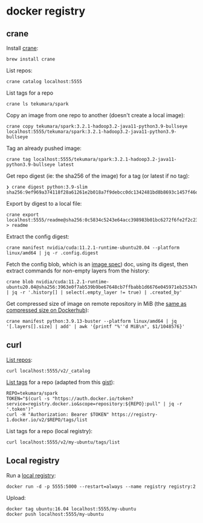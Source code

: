 # docker registry

## crane

Install [crane](https://github.com/google/go-containerregistry/tree/main/cmd/crane):

```
brew install crane
```

List repos:

```
crane catalog localhost:5555
```

List tags for a repo

```
crane ls tekumara/spark
```

Copy an image from one repo to another (doesn't create a local image):

```
crane copy tekumara/spark:3.2.1-hadoop3.2-java11-python3.9-bullseye localhost:5555/tekumara/spark:3.2.1-hadoop3.2-java11-python3.9-bullseye
```

Tag an already pushed image:

```
crane tag localhost:5555/tekumara/spark:3.2.1-hadoop3.2-java11-python3.9-bullseye latest
```

Get repo digest (ie: the sha256 of the image) for a tag (or latest if no tag):

```
❯ crane digest python:3.9-slim
sha256:9ef969a374118f28a61261e2b018a7f9debcc0dc1342481bd8b8693c1457f46d
```

Export by digest to a local file:

```
crane export localhost:5555/readme@sha256:0c5834c5243e64acc398983b01bc6272f6fe2f2c2320c425edf00ed9fd8e489c > readme
```

Extract the config digest:

```
crane manifest nvidia/cuda:11.2.1-runtime-ubuntu20.04 --platform linux/amd64 | jq -r .config.digest                
```

Fetch the config blob, which is an [image spec](https://github.com/moby/moby/tree/master/image/spec)) doc, using its digest, then extract commands for non-empty layers from the history:

```
crane blob nvidia/cuda:11.2.1-runtime-ubuntu20.04@sha256:3963e0f7ab539b9be67648cb7ffbabb1d6676e045971eb25347e7c16b3a689e7 | jq -r '.history[] | select(.empty_layer != true) | .created_by'
```

Get compressed size of image on remote repository in MiB (the [same as compressed size on Dockerhub](https://hub.docker.com/layers/library/python/3.9.13-buster/images/sha256-e21225e5c86f11108123d2ca43bdb66c1a1b0991272232d185beca089b64791d?context=explore)):

```
crane manifest python:3.9.13-buster --platform linux/amd64 | jq '[.layers[].size] | add' | awk '{printf "%''d MiB\n", $1/1048576}'
```

## curl

[List repos](https://docs.docker.com/registry/spec/api/#listing-repositories):

```
curl localhost:5555/v2/_catalog
```

[List tags](https://docs.docker.com/registry/spec/api/#listing-image-tags) for a repo (adapted from this [gist](https://gist.github.com/Exchizz/02b2276cb992c5c7cd04a824c921d0f3)):

```
REPO=tekumara/spark
TOKEN="$(curl -s "https://auth.docker.io/token?service=registry.docker.io&scope=repository:${REPO}:pull" | jq -r '.token')"
curl -H "Authorization: Bearer $TOKEN" https://registry-1.docker.io/v2/$REPO/tags/list
```

List tags for a repo (local registry):

```
curl localhost:5555/v2/my-ubuntu/tags/list
```

## Local registry

Run a [local registry](https://docs.docker.com/registry/deploying/):

```
docker run -d -p 5555:5000 --restart=always --name registry registry:2
```

Upload:

```
docker tag ubuntu:16.04 localhost:5555/my-ubuntu
docker push localhost:5555/my-ubuntu
```
